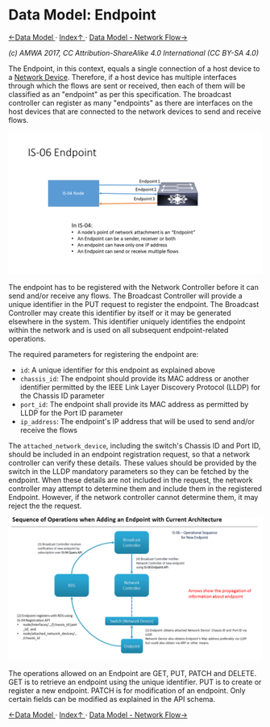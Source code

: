 # Data Model: Endpoint

[←Data Model ](3.0._Data_Model.md) · [ Index↑ ](..) · [Data Model - Network Flow→](3.2._Data_Model_-_Network_Flow.md)

_(c) AMWA 2017, CC Attribution-ShareAlike 4.0 International (CC BY-SA 4.0)_

The Endpoint, in this context, equals a single connection of a host device to a [Network Device](3.3._Data_Model_-_Network_Device.md). Therefore, if a host device has multiple interfaces through which the flows are sent or received, then each of them will be classified as an "endpoint" as per this specification. The broadcast controller can register as many "endpoints" as there are interfaces on the host devices that are connected to the network devices to send and receive flows.

![Class Diagram](images/IS-06-Endpoint.png)

The endpoint has to be registered with the Network Controller before it can send and/or receive any flows. The Broadcast Controller will provide a unique identifier in the PUT request to register the endpoint. The Broadcast Controller may create this identifier by itself or it may be generated elsewhere in the system. This identifier uniquely identifies the endpoint within the network and is used on all subsequent endpoint-related operations.

The required parameters for registering the endpoint are:
* `id`: A unique identifier for this endpoint as explained above
* `chassis_id`: The endpoint should provide its MAC address or another identifier permitted by the IEEE Link Layer Discovery Protocol (LLDP) for the Chassis ID parameter
* `port_id`: The endpoint shall provide its MAC address as permitted by LLDP for the Port ID parameter
* `ip_address`: The endpoint's IP address that will be used to send and/or receive the flows

The `attached_network_device`, including the switch's Chassis ID and Port ID, should be included in an endpoint registration request, so that a network controller can verify these details. These values should be provided by the switch in the LLDP mandatory parameters so they can be fetched by the endpoint.
When these details are not included in the request, the network controller may attempt to determine them and include them in the registered Endpoint.
However, if the network controller cannot determine them, it may reject the the request.

![Sequence Diagram](images/Endpoint-information-flow.png)

The operations allowed on an Endpoint are GET, PUT, PATCH and DELETE. GET is to retrieve an endpoint using the unique identifier. PUT is to create or register a new endpoint. PATCH is for modification of an endpoint. Only certain fields can be modified as explained in the API schema.

[←Data Model ](3.0._Data_Model.md) · [ Index↑ ](..) · [Data Model - Network Flow→](3.2._Data_Model_-_Network_Flow.md)
